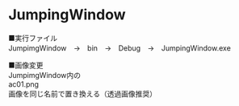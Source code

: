 # JumpingWindow

■実行ファイル  
JumpimgWindow　→　bin　→　Debug　→　JumpingWindow.exe  
  
■画像変更  
JumpimgWindow内の  
ac01.png  
画像を同じ名前で置き換える（透過画像推奨）
